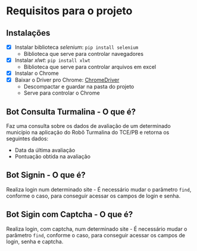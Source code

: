 # Requisitos para o projeto

## Instalações
- [x] Instalar biblioteca _selenium_: `pip install selenium`
    * Biblioteca que serve para controlar navegadores
- [x] Instalar _xlwt_: `pip install xlwt`
    * Biblioteca que serve para controlar arquivos em excel
- [x] Instalar o Chrome
- [x] Baixar o Driver pro Chrome: [ChromeDriver](https://sites.google.com/a/chromium.org/chromedriver/downloads)
    * Descompactar e guardar na pasta do projeto
    * Serve para controlar o Chrome

## Bot Consulta Turmalina - O que é?
Faz uma consulta sobre os dados de avaliação de um determinado município na aplicação do Robô Turmalina do TCE/PB e retorna os seguintes dados:
* Data da última avaliação
* Pontuação obtida na avaliação

## Bot Signin - O que é?
Realiza login num determinado site - É necessário mudar o parâmetro `find`, conforme o caso, para conseguir acessar os campos de login e senha.

## Bot Sigin com Captcha - O que é?
Realiza login, com captcha, num determinado site  - É necessário mudar o parâmetro `find`, conforme o caso, para conseguir acessar os campos de login, senha e captcha.




